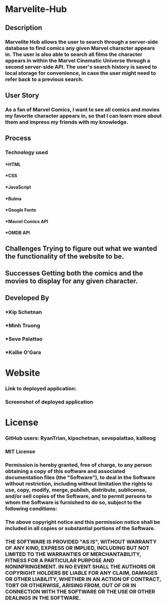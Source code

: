 # Marvelite-Hub
## Description
### Marvelite Hub allows the user to search through a server-side database to find comics any given Marvel character appears in. The user is also able to search all films the character appears in within the Marvel Cinematic Universe through a second server-side API. The user's search history is saved to local storage for convenience, in case the user might need to refer back to a previous search.

## User Story
### As a fan of Marvel Comics, I want to see all comics and movies my favorite character appears in, so that I can learn more about them and impress my friends with my knowledge.

## Process
### Technology used
#### *HTML
#### *CSS
#### *JavaScript
#### *Bulma
#### *Google Fonts
#### *Mavrel Comics API
#### *OMDB API

## Challenges Trying to figure out what we wanted the functionality of the website to be. 

## Successes Getting both the comics and the movies to display for any given character.

## Developed By
### *Kip Schetnan
### *Minh Truong
### *Seve Palattao
### *Kallie O'Gara

# Website
### Link to deployed application:
### Screenshot of deployed application

# License

### GitHub users: RyanTrian, kipschetnan, sevepalattao, kallieog

### MIT License

### Permission is hereby granted, free of charge, to any person obtaining a copy of this software and associated documentation files (the "Software"), to deal in the Software without restriction, including without limitation the rights to use, copy, modify, merge, publish, distribute, sublicense, and/or sell copies of the Software, and to permit persons to whom the Software is furnished to do so, subject to the following conditions:

### The above copyright notice and this permission notice shall be included in all copies or substantial portions of the Software.

### THE SOFTWARE IS PROVIDED "AS IS", WITHOUT WARRANTY OF ANY KIND, EXPRESS OR IMPLIED, INCLUDING BUT NOT LIMITED TO THE WARRANTIES OF MERCHANTABILITY, FITNESS FOR A PARTICULAR PURPOSE AND NONINFRINGEMENT. IN NO EVENT SHALL THE AUTHORS OR COPYRIGHT HOLDERS BE LIABLE FOR ANY CLAIM, DAMAGES OR OTHER LIABILITY, WHETHER IN AN ACTION OF CONTRACT, TORT OR OTHERWISE, ARISING FROM, OUT OF OR IN CONNECTION WITH THE SOFTWARE OR THE USE OR OTHER DEALINGS IN THE SOFTWARE.